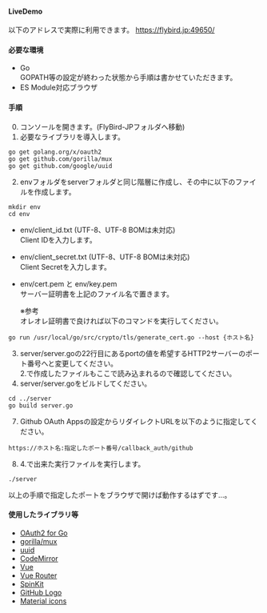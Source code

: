 #### LiveDemo
以下のアドレスで実際に利用できます。
https://flybird.jp:49650/

#### 必要な環境
- Go  
GOPATH等の設定が終わった状態から手順は書かせていただきます。
- ES Module対応ブラウザ

#### 手順
0. コンソールを開きます。(FlyBird-JPフォルダへ移動)
1. 必要なライブラリを導入します。
```
go get golang.org/x/oauth2 
go get github.com/gorilla/mux 
go get github.com/google/uuid
```
2. envフォルダをserverフォルダと同じ階層に作成し、その中に以下のファイルを作成します。  
```
mkdir env
cd env
```
- env/client_id.txt (UTF-8、UTF-8 BOMは未対応)  
Client IDを入力します。
- env/client_secret.txt (UTF-8、UTF-8 BOMは未対応)  
Client Secretを入力します。
- env/cert.pem と env/key.pem  
サーバー証明書を上記のファイル名で置きます。  
  
  ※参考  
  オレオレ証明書で良ければ以下のコマンドを実行してください。  
```
go run /usr/local/go/src/crypto/tls/generate_cert.go --host {ホスト名}
```
3. server/server.goの22行目にあるportの値を希望するHTTP2サーバーのポート番号へと変更してください。  
2.で作成したファイルもここで読み込まれるので確認してください。
4. server/server.goをビルドしてください。  
```
cd ../server
go build server.go
```
7. Github OAuth Appsの設定からリダイレクトURLを以下のように指定してください。  
```
https://ホスト名:指定したポート番号/callback_auth/github
```
8. 4.で出来た実行ファイルを実行します。  
```
./server
```

以上の手順で指定したポートをブラウザで開けば動作するはずです...。

#### 使用したライブラリ等
- [OAuth2 for Go](https://github.com/golang/oauth2)
- [gorilla/mux](https://github.com/gorilla/mux)
- [uuid](https://github.com/google/uuid)
- [CodeMirror](https://codemirror.net/)
- [Vue](https://jp.vuejs.org/)
- [Vue Router](https://router.vuejs.org/)
- [SpinKit](https://github.com/tobiasahlin/SpinKit)
- [GitHub Logo](https://github.com/logos)
- [Material icons](https://material.io/tools/icons/)